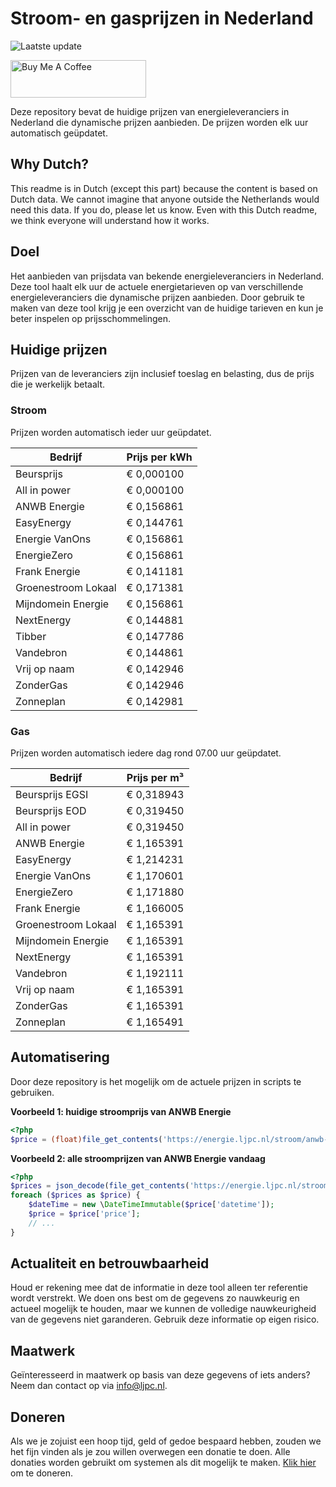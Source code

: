 # Stroom- en gasprijzen in Nederland

![Laatste update](https://img.shields.io/badge/laatste%20update-2025--06--30%2014%3A00%20CET-brightgreen)

<a href="https://www.buymeacoffee.com/Lars-" target="_blank"><img src="https://cdn.buymeacoffee.com/buttons/v2/default-orange.png" alt="Buy Me A Coffee" height="60" style="height: 60px !important;width: 217px !important;" ></a>

Deze repository bevat de huidige prijzen van energieleveranciers in Nederland die dynamische prijzen aanbieden. De prijzen worden elk uur automatisch geüpdatet.

## Why Dutch?

This readme is in Dutch (except this part) because the content is based on Dutch data. We cannot imagine that anyone outside the Netherlands would need this data. If you do, please let us know. Even with this Dutch readme, we think
everyone will understand how it works.

## Doel

Het aanbieden van prijsdata van bekende energieleveranciers in Nederland. Deze tool haalt elk uur de actuele energietarieven op van verschillende energieleveranciers die dynamische prijzen aanbieden. Door gebruik te maken van deze tool
krijg je een overzicht van de huidige tarieven en kun je beter inspelen op prijsschommelingen.

## Huidige prijzen

Prijzen van de leveranciers zijn inclusief toeslag en belasting, dus de prijs die je werkelijk betaalt.

### Stroom

Prijzen worden automatisch ieder uur geüpdatet.

 Bedrijf | Prijs per kWh 
---------|---------------
Beursprijs | € 0,000100
All in power | € 0,000100
ANWB Energie | € 0,156861
EasyEnergy | € 0,144761
Energie VanOns | € 0,156861
EnergieZero | € 0,156861
Frank Energie | € 0,141181
Groenestroom Lokaal | € 0,171381
Mijndomein Energie | € 0,156861
NextEnergy | € 0,144881
Tibber | € 0,147786
Vandebron | € 0,144861
Vrij op naam | € 0,142946
ZonderGas | € 0,142946
Zonneplan | € 0,142981


### Gas

Prijzen worden automatisch iedere dag rond 07.00 uur geüpdatet.

 Bedrijf | Prijs per m³ 
---------|--------------
Beursprijs EGSI | € 0,318943
Beursprijs EOD | € 0,319450
All in power | € 0,319450
ANWB Energie | € 1,165391
EasyEnergy | € 1,214231
Energie VanOns | € 1,170601
EnergieZero | € 1,171880
Frank Energie | € 1,166005
Groenestroom Lokaal | € 1,165391
Mijndomein Energie | € 1,165391
NextEnergy | € 1,165391
Vandebron | € 1,192111
Vrij op naam | € 1,165391
ZonderGas | € 1,165391
Zonneplan | € 1,165491


## Automatisering

Door deze repository is het mogelijk om de actuele prijzen in scripts te gebruiken.

**Voorbeeld 1: huidige stroomprijs van ANWB Energie**

```php
<?php
$price = (float)file_get_contents('https://energie.ljpc.nl/stroom/anwb-energie-nu.txt');

```

**Voorbeeld 2: alle stroomprijzen van ANWB Energie vandaag**

```php
<?php
$prices = json_decode(file_get_contents('https://energie.ljpc.nl/stroom/all-in-power-vandaag.json'),true);
foreach ($prices as $price) {
    $dateTime = new \DateTimeImmutable($price['datetime']);
    $price = $price['price'];
    // ...
}
```

## Actualiteit en betrouwbaarheid

Houd er rekening mee dat de informatie in deze tool alleen ter referentie wordt verstrekt. We doen ons best om de gegevens zo nauwkeurig en actueel mogelijk te houden, maar we kunnen de volledige nauwkeurigheid van de gegevens niet
garanderen. Gebruik deze informatie op eigen risico.

## Maatwerk

Geïnteresseerd in maatwerk op basis van deze gegevens of iets anders? Neem dan contact op
via [info@ljpc.nl](mailto:info@ljpc.nl?subject=Energie%20prijzen).

## Doneren

Als we je zojuist een hoop tijd, geld of gedoe bespaard hebben, zouden we het fijn vinden als je zou willen overwegen een
donatie te doen. Alle donaties worden gebruikt om systemen als dit mogelijk te
maken. [Klik hier](https://www.buymeacoffee.com/Lars-) om te doneren.
